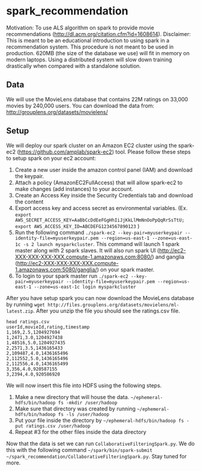 # spark_recommendation
Motivation: To use ALS algorithm on spark to provide movie recommendations (http://dl.acm.org/citation.cfm?id=1608614).
Disclaimer:  This is meant to be an educational introduction to using spark in a recommendation system.  This procedure is not meant to be used in production.  620MB (the size of the database we use) will fit in memory on modern laptops.  Using a distributed system will slow down training drastically when compared with a standalone solution.

## Data
We will use the MovieLens database that contains 22M ratings on 33,000 movies by 240,000 users.  You can download the data from: http://grouplens.org/datasets/movielens/

## Setup
We will deploy our spark cluster on an Amazon EC2 cluster using the spark-ec2 (https://github.com/amplab/spark-ec2) tool.
Please follow these steps to setup spark on your ec2 account:

1. Create a new user inside the amazon control panel (IAM) and download the keypair. 
2. Attach a policy (AmazonEC2FullAccess) that will allow spark-ec2 to make changes (add instances) to your account.
3. Create an Access Key inside the Security Credentials tab and download the content
4. Export access key and access secret as environmental variables.  (Ex.  `export AWS_SECRET_ACCESS_KEY=AaBbCcDdEeFGgHhIiJjKkLlMmNnOoPpQqRrSsTtU; export AWS_ACCESS_KEY_ID=ABCDEFG1234567890123` )
5. Run the following command `./spark-ec2 --key-pair=myuserkeypair --identity-file=myuserkeypair.pem --region=us-east-1 --zone=us-east-1c -s 2 launch mysparkcluster`.  This command will launch 1 spark master along with 2 spark slaves.  It will also run spark UI (http://ec2-XXX-XXX-XXX-XXX.compute-1.amazonaws.com:8080/) and ganglia (http://ec2-XXX-XXX-XXX-XXX.compute-1.amazonaws.com:5080/ganglia/) on your spark master.
6. To login to your spark master run `./spark-ec2 --key-pair=myuserkeypair --identity-file=myuserkeypair.pem --region=us-east-1 --zone=us-east-1c login mysparkcluster`

After you have setup spark you can now download the MovieLens database by running `wget http://files.grouplens.org/datasets/movielens/ml-latest.zip`.  After you unzip the file you should see the ratings.csv file.  

```
head ratings.csv
userId,movieId,rating,timestamp
1,169,2.5,1204927694
1,2471,3.0,1204927438
1,48516,5.0,1204927435
2,2571,3.5,1436165433
2,109487,4.0,1436165496
2,112552,5.0,1436165496
2,112556,4.0,1436165499
3,356,4.0,920587155
3,2394,4.0,920586920
```

We will now insert this file into HDFS using the following steps.

1. Make a new directory that will house the data. `~/ephemeral-hdfs/bin/hadoop fs -mkdir /user/hadoop`
2. Make sure that directory was created by running `~/ephemeral-hdfs/bin/hadoop fs -ls /user/hadoop`
3. Put your file inside the directory by `~/ephemeral-hdfs/bin/hadoop fs -put ratings.csv /user/hadoop`
4. Repeat #3 for the other files inside the data directory


Now that the data is set we can run `CollaborativeFilteringSpark.py`.  We do this with the following command `~/spark/bin/spark-submit ~/spark_recommendation/CollaborativeFilteringSpark.py`.  Stay tuned for more.

